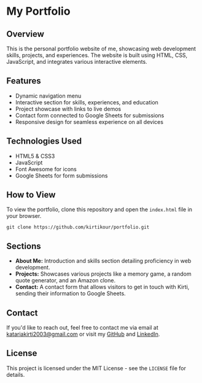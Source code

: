 
<body>

<h1>My Portfolio</h1>

  <h2>Overview</h2>
    <p>
        This is the personal portfolio website of me, showcasing web development skills, projects, and experiences. The website is built using HTML, CSS, JavaScript, and integrates various interactive elements.
    </p>

  <h2>Features</h2>
    <ul>
        <li>Dynamic navigation menu</li>
        <li>Interactive section for skills, experiences, and education</li>
        <li>Project showcase with links to live demos</li>
        <li>Contact form connected to Google Sheets for submissions</li>
        <li>Responsive design for seamless experience on all devices</li>
    </ul>

   <h2>Technologies Used</h2>
    <ul>
        <li>HTML5 &amp; CSS3</li>
        <li>JavaScript</li>
        <li>Font Awesome for icons</li>
        <li>Google Sheets for form submissions</li>
    </ul>

   <h2>How to View</h2>
    <p>
        To view the portfolio, clone this repository and open the <code>index.html</code> file in your browser.
    </p>
    <pre><code>git clone https://github.com/kirtikour/portfolio.git</code></pre>

  <h2>Sections</h2>
    <ul>
        <li><strong>About Me:</strong> Introduction and skills section detailing proficiency in web development.</li>
        <li><strong>Projects:</strong> Showcases various projects like a memory game, a random quote generator, and an Amazon clone.</li>
        <li><strong>Contact:</strong> A contact form that allows visitors to get in touch with Kirti, sending their information to Google Sheets.</li>
    </ul>

  <h2>Contact</h2>
    <p>
        If you'd like to reach out, feel free to contact me via email at <a href="mailto:katariakirti2003@gmail.com">katariakirti2003@gmail.com</a> or visit my <a href="https://github.com/kirtikour" target="_blank">GitHub</a> and <a href="https://www.linkedin.com/kirtikour/" target="_blank">LinkedIn</a>.
    </p>

  <h2>License</h2>
    <p>
        This project is licensed under the MIT License - see the <code>LICENSE</code> file for details.
    </p>

</body>
</html>
